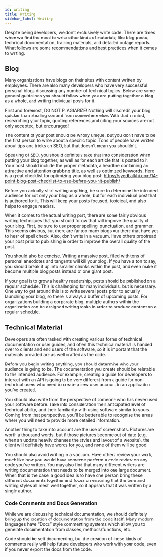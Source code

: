 ```yaml
---
id: writing
title: Writing
sidebar_label: Writing
---
```


Despite being developers, we don’t exclusively write code. There are times when we find the need to write other kinds of materials; like blog posts, technical documentation, training materials, and detailed outage reports.
What follows are some recommendations and best practices when it comes to writing.

## Blog

Many organizations have blogs on their sites with content written by employees. There are also many developers who have very successful personal blogs discussing any number of technical topics. Below are some general guidelines you should follow when you are putting together a blog as a whole, and writing individual posts for it.

First and foremost, DO NOT PLAGIARIZE! Nothing will discredit your blog quicker than stealing content from somewhere else. With that in mind, researching your topic, quoting references,and citing your sources are not only accepted, but encouraged! 

The content of your post should be wholly unique, but you don’t have to be the first person to write about a specific topic. Tons of people have written about tips and tricks on SEO, but that doesn’t mean you shouldn’t.

Speaking of SEO, you should definitely take that into consideration when putting your blog together, as well as for each article that is posted to it. Your post should include the proper metadata, a headline containing an attractive and attention grabbing title, as well as optimized keywords. Here is a great checklist for optimizing your blog post: https://syedbalkhi.com/14-point-blog-post-checklist-to-use-before-you-hit-publish/

Before you actually start writing anything, be sure to determine the intended audience for not only your blog as a whole, but for each individual post that is authored for it. This will keep your posts focused, topicical, and also helps to engage readers.

When it comes to the actual writing part, there are some fairly obvious writing techniques that you should follow that will improve the quality of your blog. First, be sure to use proper spelling, punctuation, and grammer. This seems obvious, but there are far too many blogs out there that have yet to hear of spell check. Also, don’t write in a vacuum. Have others proofread your post prior to publishing in order to improve the overall quality of the post.

You should also be concise. Writing a massive post, filled with tons of personal anecdotes and tangents will kill your blog. If you have a ton to say, you should break it up into smaller chunks within the post, and even make it become multiple blog posts instead of one giant post.

If your goal is to grow a healthy readership, posts should be published on a regular schedule. This is challenging for many individuals, but is necessary. One way to get around this is to write several posts prior to actually launching your blog, so there is always a buffer of upcoming posts. For organizations building a corporate blog, multiple authors within the organization can be assigned writing tasks in order to produce content on a regular schedule.

## Technical Material 

Developers are often tasked with creating various forms of technical documentation or user guides, and often this technical material is handed over to clients and end users of the software, so it is important that the materials provided are as well crafted as the code.

Before you begin writing anything, you should determine who your audience is going to be. The documentation you create should be relatable to the intended audience. For example, creating a guide for developers to interact with an API is going to be very different from a guide for non-technical users who need to create a new user account in an application you’ve created.

You should also write from the perspective of someone who has never used your software before. Take into consideration their anticipated level of technical ability, and their familiarity with using software similar to yours. Coming from that perspective, you’ll be better able to recognize the areas where you will need to provide more detailed information.

Another thing to take into account are the use of screenshots. Pictures are worth a thousand words, but if those pictures become out of date (e.g. when an update heavily changes the styles and layout of a website), the client will definitely have words for you, and none of them will be good.

You should also avoid writing in a vacuum. Have others review your work, much like how you would have someone perform a code review on any code you’ve written. You may also find that many different writers are writing documentation that needs to be merged into one large document. When that is the case, a good idea is to have one person bring these different documents together and focus on ensuring that the tone and writing styles all mesh well together, so it appears that it was written by a single author.

### Code Comments and Docs Generation 

While we are discussing technical documentation, we should definitely bring up the creation of documentation from the code itself. Many modern languages have “Docs” style commenting systems which allow you to generate documentation from classes, methods/functions, etc.

Code should be self documenting, but the creation of these kinds of comments really will help future developers who work with your code, even if you never export the docs from the code.
